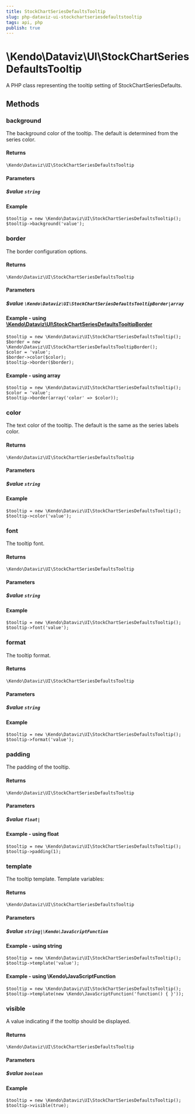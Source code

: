 ```yaml
---
title: StockChartSeriesDefaultsTooltip
slug: php-dataviz-ui-stockchartseriesdefaultstooltip
tags: api, php
publish: true
---
```


# \Kendo\Dataviz\UI\StockChartSeriesDefaultsTooltip

A PHP class representing the tooltip setting of StockChartSeriesDefaults.


## Methods

### background
The background color of the tooltip. The default is determined from the series color.

#### Returns
`\Kendo\Dataviz\UI\StockChartSeriesDefaultsTooltip`

#### Parameters

##### $value `string`



#### Example 
    $tooltip = new \Kendo\Dataviz\UI\StockChartSeriesDefaultsTooltip();
    $tooltip->background('value');

### border

The border configuration options.

#### Returns
`\Kendo\Dataviz\UI\StockChartSeriesDefaultsTooltip`

#### Parameters

##### $value `\Kendo\Dataviz\UI\StockChartSeriesDefaultsTooltipBorder|array`


#### Example - using [\Kendo\Dataviz\UI\StockChartSeriesDefaultsTooltipBorder](/api/wrappers/php/Kendo/Dataviz/UI/StockChartSeriesDefaultsTooltipBorder)

    $tooltip = new \Kendo\Dataviz\UI\StockChartSeriesDefaultsTooltip();
    $border = new \Kendo\Dataviz\UI\StockChartSeriesDefaultsTooltipBorder();
    $color = 'value';
    $border->color($color);
    $tooltip->border($border);

#### Example - using array

    $tooltip = new \Kendo\Dataviz\UI\StockChartSeriesDefaultsTooltip();
    $color = 'value';
    $tooltip->border(array('color' => $color));

### color
The text color of the tooltip. The default is the same as the series labels color.

#### Returns
`\Kendo\Dataviz\UI\StockChartSeriesDefaultsTooltip`

#### Parameters

##### $value `string`



#### Example 
    $tooltip = new \Kendo\Dataviz\UI\StockChartSeriesDefaultsTooltip();
    $tooltip->color('value');

### font
The tooltip font.

#### Returns
`\Kendo\Dataviz\UI\StockChartSeriesDefaultsTooltip`

#### Parameters

##### $value `string`



#### Example 
    $tooltip = new \Kendo\Dataviz\UI\StockChartSeriesDefaultsTooltip();
    $tooltip->font('value');

### format
The tooltip format.

#### Returns
`\Kendo\Dataviz\UI\StockChartSeriesDefaultsTooltip`

#### Parameters

##### $value `string`



#### Example 
    $tooltip = new \Kendo\Dataviz\UI\StockChartSeriesDefaultsTooltip();
    $tooltip->format('value');

### padding
The padding of the tooltip.

#### Returns
`\Kendo\Dataviz\UI\StockChartSeriesDefaultsTooltip`

#### Parameters

##### $value `float|`



#### Example  - using float
    $tooltip = new \Kendo\Dataviz\UI\StockChartSeriesDefaultsTooltip();
    $tooltip->padding(1);

### template
The tooltip template.
Template variables:

#### Returns
`\Kendo\Dataviz\UI\StockChartSeriesDefaultsTooltip`

#### Parameters

##### $value `string|\Kendo\JavaScriptFunction`



#### Example  - using string
    $tooltip = new \Kendo\Dataviz\UI\StockChartSeriesDefaultsTooltip();
    $tooltip->template('value');

#### Example  - using \Kendo\JavaScriptFunction
    $tooltip = new \Kendo\Dataviz\UI\StockChartSeriesDefaultsTooltip();
    $tooltip->template(new \Kendo\JavaScriptFunction('function() { }'));

### visible
A value indicating if the tooltip should be displayed.

#### Returns
`\Kendo\Dataviz\UI\StockChartSeriesDefaultsTooltip`

#### Parameters

##### $value `boolean`



#### Example 
    $tooltip = new \Kendo\Dataviz\UI\StockChartSeriesDefaultsTooltip();
    $tooltip->visible(true);

